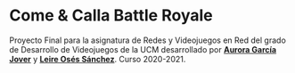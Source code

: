 # Come & Calla Battle Royale
Proyecto Final para la asignatura de Redes y Videojuegos en Red del grado de Desarrollo de Videojuegos de la UCM desarrollado por [**Aurora García Jover**](https://github.com/auroraGJ) y [**Leire Osés Sánchez**](https://github.com/leoses). Curso 2020-2021.

